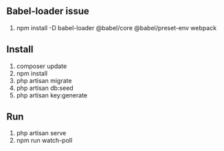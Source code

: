  ## Babel-loader issue
1) npm install -D babel-loader @babel/core @babel/preset-env webpack

## Install

1) composer update
2) npm install
3) php artisan migrate
4) php artisan db:seed
5) php artisan key:generate

## Run
1) php artisan serve
2) npm run watch-poll
